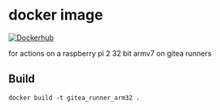 # docker image

[![Dockerhub](https://github.com/ftobler/gitea_runner_arm32/actions/workflows/dockerhub.yaml/badge.svg)](https://github.com/ftobler/gitea_runner_arm32/actions/workflows/dockerhub.yaml)

for actions on a raspberry pi 2 32 bit armv7 on gitea runners


## Build


```
docker build -t gitea_runner_arm32 .
```